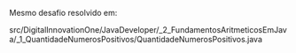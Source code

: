 Mesmo desafio resolvido em:

src/DigitalInnovationOne/JavaDeveloper/_2_FundamentosAritmeticosEmJava/_1_QuantidadeNumerosPositivos/QuantidadeNumerosPositivos.java
